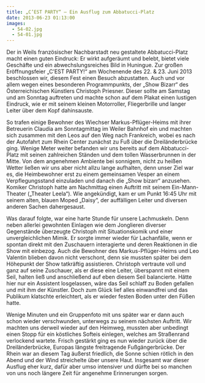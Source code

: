 ```yaml
---
title: „C’EST PARTY“ – Ein Ausflug zum Abbatucci-Platz
date: 2013-06-23 01:13:00
images:
  - 54-02.jpg
  - 54-01.jpg
---
```


Der in Weils französischer Nachbarstadt neu gestaltete Abbatucci-Platz macht einen guten Eindruck: Er wirkt aufgeräumt und belebt, bietet viele Geschäfte und ein abwechslungsreiches Bild in Huningue. Zur großen Eröffnungsfeier „C’EST PARTY!“ am Wochenende des 22. & 23. Juni 2013 beschlossen wir, diesem Fest einen Besuch abzustatten. Auch und vor allem wegen eines besonderen Programmpunkts, der „Show Bizarr“ des Österreichischen Künstlers Christoph Priesner. Dieser sollte am Samstag und am Sonntag auftreten und machte schon auf dem Plakat einen lustigen Eindruck, wie er mit seinem kleinen Motorroller, Fliegerbrille und langer Leiter über dem Kopf dahinsauste.

So trafen einige Bewohner des Wiechser Markus-Pflüger-Heims mit ihrer Betreuerin Claudia am Sonntagmittag im Weiler Bahnhof ein und machten sich zusammen mit den Leos auf den Weg nach Frankreich, wobei es nach der Autofahrt zum Rhein Center zunächst zu Fuß über die Dreiländerbrücke ging. Wenige Meter weiter befanden wir uns bereits auf dem Abbatucci-Platz mit seinen zahlreichen Ständen und dem tollen Wasserbrunnen in der Mitte. Von dem angenehmen Ambiente bei sonnigem, nicht zu heißen Wetter ließen wir uns aber nicht allzu lange aufhalten, denn unser Ziel war es, die Heimbewohner erst zu einem gemeinsamen Vesper an einem Verpflegungsstand einzuladen und danach die „Show bizarr“ anzusehen. Komiker Christoph hatte am Nachmittag einen Auftritt mit seinem Ein-Mann-Theater („Theater Leela“). Wie angekündigt, kam er um Punkt 16:45 Uhr mit seinem alten, blauen Moped „Daisy“, der auffälligen Leiter und diversen anderen Sachen dahergesaust.

Was darauf folgte, war eine harte Stunde für unsere Lachmuskeln. Denn neben allerlei gewohnten Einlagen wie dem Jonglieren diverser Gegenstände überzeugte Christoph mit Situationskomik und einer unvergleichlichen Mimik. Er sorgte immer wieder für Lachanfälle, wenn er spontan direkt mit den Zuschauern interagierte und deren Reaktionen in die Show mit einbezog. Auch die Bewohner des Markus-Pflüger-Heims und Leo Valentin blieben davon nicht verschont, denn sie mussten später bei dem Höhepunkt der Show tatkräftig assistieren. Christoph vertraute voll und ganz auf seine Zuschauer, als er diese eine Leiter, überspannt mit einem Seil, halten ließ und anschließend auf eben diesem Seil balancierte. Hätte hier nur ein Assistent losgelassen, wäre das Seil schlaff zu Boden gefallen und mit ihm der Künstler. Doch zum Glück lief alles einwandfrei und das Publikum klatschte erleichtert, als er wieder festen Boden unter den Füßen hatte.

Wenige Minuten und ein Gruppenfoto mit uns später war er dann auch schon wieder verschwunden, unterwegs zu seinem nächsten Auftritt. Wir machten uns derweil wieder auf den Heimweg, mussten aber unbedingt einen Stopp für ein köstliches Softeis einlegen, welches am Straßenrand verlockend wartete. Frisch gestärkt ging es nun wieder zurück über die Dreiländerbrücke, Europas längste freitragende Fußgängerbrücke. Der Rhein war an diesem Tag äußerst friedlich, die Sonne schien rötlich in den Abend und der Wind streichelte über unsere Haut. Insgesamt war dieser Ausflug eher kurz, dafür aber umso intensiver und dürfte bei so manchen von uns noch längere Zeit für angenehme Erinnerungen sorgen.
